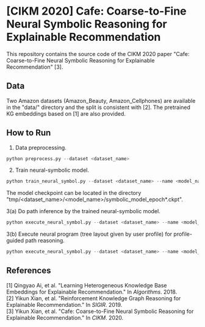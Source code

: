 # [CIKM 2020] Cafe: Coarse-to-Fine Neural Symbolic Reasoning for Explainable Recommendation

This repository contains the source code of the CIKM 2020 paper "Cafe: Coarse-to-Fine Neural Symbolic Reasoning for Explainable Recommendation" [3].

## Data
Two Amazon datasets (Amazon_Beauty, Amazon_Cellphones) are available in the "data/" directory and the split is consistent with [2]. The pretrained KG embeddings based on [1] are also provided.

## How to Run
1. Data preprocessing.
```python
python preprocess.py --dataset <dataset_name>
```

2. Train neural-symbolic model.
```python
python train_neural_symbol.py --dataset <dataset_name> --name <model_name>
```
The model checkpoint can be located in the directory "tmp/<dataset_name>/<model_name>/symbolic_model_epoch*.ckpt".

3(a) Do path inference by the trained neural-symbolic model.
```python
python execute_neural_symbol.py --dataset <dataset_name> --name <model_name> --do_infer true
```
3(b) Execute neural program (tree layout given by user profile) for profile-guided path reasoning.
```python
python execute_neural_symbol.py --dataset <dataset_name> --name <model_name> --do_execute true
```

## References
[1] Qingyao Ai, et al. "Learning Heterogeneous Knowledge Base Embeddings for Explainable Recommendation." In *Algorithms*. 2018.  
[2] Yikun Xian, et al. "Reinforcement Knowledge Graph Reasoning for Explainable Recommendation." In *SIGIR*. 2019.  
[3] Yikun Xian, et al. "Cafe: Coarse-to-Fine Neural Symbolic Reasoning for Explainable Recommendation." In *CIKM*. 2020.  

